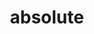---
date:  ""
draft: false
title: "absolute"
short: "absolute"
thumb:
    image: "cover.jpg"
    anima: ""
    video: ""
layout: ""
weight: 16
lister: 4
format:
    media: "article"
    model: ""
    datum:
        data: ""
require:
    - prop: ""
      name: ""
      icon: ""
      desc: ""
metadata:
    index: false
    thumb: "cover.jpg"
    group: []
    author: ["null"]
description: "Mengatur posisi elemen untuk bisa di tetapkan secara presisi berdasar desain."
---